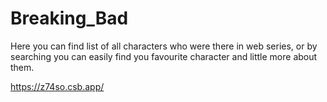 # Breaking_Bad
Here you can find list of all characters who were there in web series, or by searching you can easily find you favourite character and little more about them.



https://z74so.csb.app/
